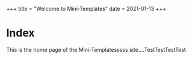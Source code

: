 +++
title = "Welcome to Mini-Templates"
date = 2021-01-13
+++

# Index

This is the home page of the Mini-Templatesssss site....TestTestTestTest